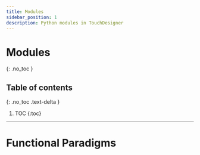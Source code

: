 ```yaml
---
title: Modules
sidebar_position: 1
description: Python modules in TouchDesigner
---
```


# Modules
{: .no_toc }

## Table of contents
{: .no_toc .text-delta }

1. TOC
{:toc}

---

# Functional Paradigms

<!-- links -->
[MOD Class]:https://docs.derivative.ca/MOD_Class